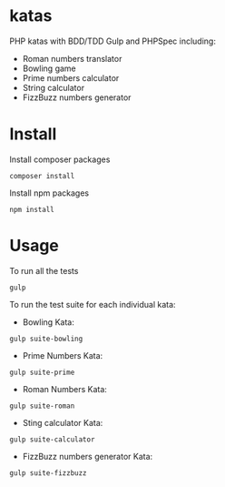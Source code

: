 # katas
PHP katas with BDD/TDD Gulp and PHPSpec including:
- Roman numbers translator
- Bowling game
- Prime numbers calculator
- String calculator
- FizzBuzz numbers generator

# Install
Install composer packages
```
composer install
```
Install npm packages
```
npm install
```

# Usage
To run all the tests
```
gulp
```
To run the test suite for each individual kata:
- Bowling Kata:
```
gulp suite-bowling
```
- Prime Numbers Kata:
```
gulp suite-prime
```
- Roman Numbers Kata:
```
gulp suite-roman
```
- Sting calculator Kata:
```
gulp suite-calculator
```
- FizzBuzz numbers generator Kata:
```
gulp suite-fizzbuzz
```

